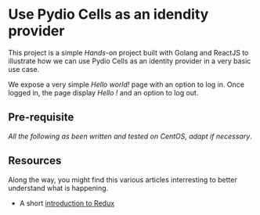 # Use Pydio Cells as an idendity provider

This project is a simple _Hands-on_ project built with Golang and ReactJS to illustrate how we can use Pydio Cells as an identity provider in a very basic use case.

We expose a very simple _Hello world!_ page with an option to log in.
Once logged in, the page display _Hello <your display name>!_ and an option to log out.

## Pre-requisite

_All the following as been written and tested on CentOS, adapt if necessary_.

## Resources

Along the way, you might find this various articles interresting to better understand what is happening.

- A short [introduction to Redux](https://medium.com/wineofbits/use-redux-in-your-react-app-in-just-10-minutes-8da6e9f043c5)

